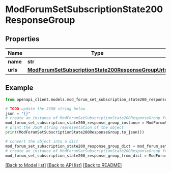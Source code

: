 # ModForumSetSubscriptionState200ResponseGroup


## Properties

Name | Type | Description | Notes
------------ | ------------- | ------------- | -------------
**name** | **str** | name | 
**urls** | [**ModForumSetSubscriptionState200ResponseGroupUrls**](ModForumSetSubscriptionState200ResponseGroupUrls.md) |  | 

## Example

```python
from openapi_client.models.mod_forum_set_subscription_state200_response_group import ModForumSetSubscriptionState200ResponseGroup

# TODO update the JSON string below
json = "{}"
# create an instance of ModForumSetSubscriptionState200ResponseGroup from a JSON string
mod_forum_set_subscription_state200_response_group_instance = ModForumSetSubscriptionState200ResponseGroup.from_json(json)
# print the JSON string representation of the object
print(ModForumSetSubscriptionState200ResponseGroup.to_json())

# convert the object into a dict
mod_forum_set_subscription_state200_response_group_dict = mod_forum_set_subscription_state200_response_group_instance.to_dict()
# create an instance of ModForumSetSubscriptionState200ResponseGroup from a dict
mod_forum_set_subscription_state200_response_group_from_dict = ModForumSetSubscriptionState200ResponseGroup.from_dict(mod_forum_set_subscription_state200_response_group_dict)
```
[[Back to Model list]](../README.md#documentation-for-models) [[Back to API list]](../README.md#documentation-for-api-endpoints) [[Back to README]](../README.md)


